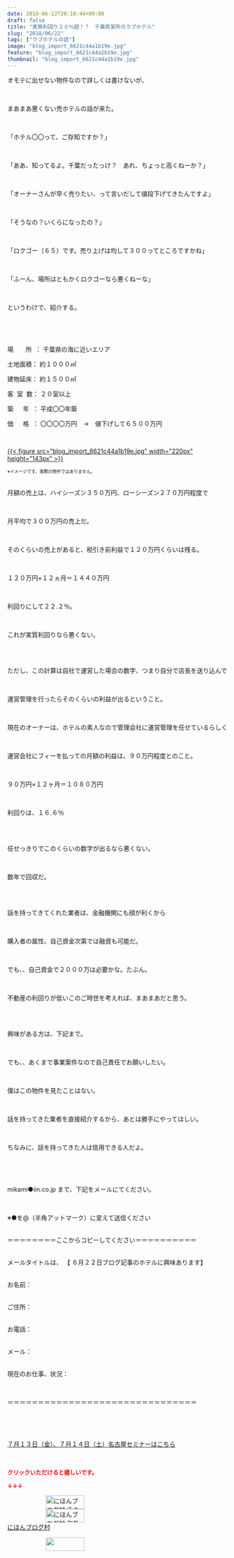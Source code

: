 ```yaml
---
date: 2018-06-22T20:10:44+09:00
draft: false
title: "実質利回り２０％超！？　千葉県某所のラブホテル"
slug: "2018/06/22"
tags: ["ラブホテルの話"]
image: "blog_import_6621c44a1b19e.jpg"
feature: "blog_import_6621c44a1b19e.jpg"
thumbnail: "blog_import_6621c44a1b19e.jpg"
---
```

<p>オモテに出せない物件なので詳しくは書けないが、</p><p> </p><p>まあまあ悪くない売ホテルの話が来た。</p><p> </p><p>「ホテル〇〇って、ご存知ですか？」</p><p> </p><p>「ああ、知ってるよ。千葉だったっけ？　あれ、ちょっと高くねーか？」</p><p> </p><p>「オーナーさんが早く売りたい、って言いだして値段下げてきたんですよ」</p><p> </p><p>「そうなの？いくらになったの？」</p><p> </p><p>「ロクゴー（６５）です。売り上げは均して３００ってところですかね」</p><p> </p><p>「ふーん、場所はともかくロクゴーなら悪くねーな」</p><p> </p><p>というわけで、紹介する。</p><p> </p><p> </p><p>場　　所  ： 千葉県の海に近いエリア</p><p>土地面積： 約１０００㎡</p><p>建物延床： 約１５００㎡</p><p>客  室  数： ２０室以上</p><p>築  　年  ： 平成〇〇年築</p><p>価　  格  ： 〇〇〇〇万円　→　値下げして６５００万円</p><p> </p><p><a href="blog_import_6621c44a1b19e.jpg">{{< figure src="blog_import_6621c44a1b19e.jpg" width="220px" height="143px" >}}</a></p><p><span style="font-size: 0.7em;">※イメージです。実際の物件ではありません。</span></p><p><br/>月額の売上は、ハイシーズン３５０万円、ローシーズン２７０万円程度で</p><p> </p><p>月平均で３００万円の売上だ。</p><p> </p><p>そのくらいの売上があると、税引き前利益で１２０万円くらいは残る。</p><p> </p><p>１２０万円×１２ヵ月＝１４４０万円　</p><p> </p><p>利回りにして２２.２％。</p><p> </p><p>これが実質利回りなら悪くない。</p><p> </p><p><br/>ただし、この計算は自社で運営した場合の数字、つまり自分で店長を送り込んで</p><p> </p><p>運営管理を行ったらそのくらいの利益が出るということ。</p><p> </p><p>現在のオーナーは、ホテルの素人なので管理会社に運営管理を任せているらしく</p><p> </p><p>運営会社にフィーを払っての月額の利益は、９０万円程度とのこと。</p><p> </p><p>９０万円×１２ヶ月＝１０８０万円</p><p> </p><p>利回りは、１６.６％</p><p> </p><p><br/>任せっきりでこのくらいの数字が出るなら悪くない。</p><p> </p><p>数年で回収だ。</p><p> </p><p><br/>話を持ってきてくれた業者は、金融機関にも顔が利くから</p><p> </p><p>購入者の属性、自己資金次第では融資も可能だ。</p><p> </p><p>でも、、自己資金で２０００万は必要かな。たぶん。</p><p> </p><p>不動産の利回りが低いこのご時世を考えれば、まあまあだと思う。</p><p> </p><p><br/>興味がある方は、下記まで。</p><p> </p><p>でも、、あくまで事業案件なので自己責任でお願いしたい。</p><p> </p><p>僕はこの物件を見たことはない。</p><p> </p><p>話を持ってきた業者を直接紹介するから、あとは勝手にやってほしい。</p><p> </p><p>ちなみに、話を持ってきた人は信用できる人だよ。</p><p> </p><p> </p><p>mikami●iin.co.jp まで、下記をメールにてください。</p><p> </p><p>※●を@（半角アットマーク）に変えて送信ください</p><p><br/>＝＝＝＝＝＝＝＝ここからコピーしてください＝＝＝＝＝＝＝＝＝＝</p><p><br/>メールタイトルは、 【 ６月２２日ブログ記事のホテルに興味あります】</p><p><br/>お名前：</p><p><br/>ご住所：</p><p><br/>お電話：</p><p><br/>メール：</p><p><br/>現在のお仕事、状況：</p><p> </p><p>＝＝＝＝＝＝＝＝＝＝＝＝＝＝＝＝＝＝＝＝＝＝＝＝＝＝＝＝＝＝＝</p><p> </p><p> </p><p><a href="entry-12382733710.html" target="_blank">７月１３日（金）、７月１４日（土）名古屋セミナーはこちら</a></p><p> </p><p><font color="#ff0000" size="2"><strong>クリックいただけると嬉しいです。</strong></font></p><p><font color="#ff0000" size="2"><strong>↓↓↓</strong></font></p><p><a href="ranking.html?p_cid=01260127" id="&amp;blogmura_banner" target="_blank"><img alt="にほんブログ村 その他生活ブログ 不動産投資へ" border="0" height="31" src="data:image/svg+xml;charset=utf-8,%3Csvg%20xmlns%3D%22http%3A%2F%2Fwww.w3.org%2F2000%2Fsvg%22%20title%3D%22Placeholder%20for%20Images%22%20role%3D%22presentation%22%20viewBox%3D%220%200%2088%2031%22%20%2F%3E" width="88" data-src="https://img-proxy.blog-video.jp/images?url=http%3A%2F%2Flife.blogmura.com%2Fhudousantoushi%2Fimg%2Fhudousantoushi88_31.gif" style="aspect-ratio: auto 88 / 31;"/><noscript><img alt="にほんブログ村 その他生活ブログ 不動産投資へ" border="0" height="31" src="https://img-proxy.blog-video.jp/images?url=http%3A%2F%2Flife.blogmura.com%2Fhudousantoushi%2Fimg%2Fhudousantoushi88_31.gif" width="88"></noscript></a><br/><a href="ranking.html?p_cid=01260127" target="_blank"><img alt="にほんブログ村 海外生活ブログ バリ島情報へ" border="0" height="31" src="data:image/svg+xml;charset=utf-8,%3Csvg%20xmlns%3D%22http%3A%2F%2Fwww.w3.org%2F2000%2Fsvg%22%20title%3D%22Placeholder%20for%20Images%22%20role%3D%22presentation%22%20viewBox%3D%220%200%2088%2031%22%20%2F%3E" width="88" data-src="https://img-proxy.blog-video.jp/images?url=http%3A%2F%2Foverseas.blogmura.com%2Fbali%2Fimg%2Fbali88_31.gif" style="aspect-ratio: auto 88 / 31;"/><noscript><img alt="にほんブログ村 海外生活ブログ バリ島情報へ" border="0" height="31" src="https://img-proxy.blog-video.jp/images?url=http%3A%2F%2Foverseas.blogmura.com%2Fbali%2Fimg%2Fbali88_31.gif" width="88"></noscript></a><br/><a href="ranking.html?p_cid=01260127" target="_blank">にほんブログ村</a></p><p><a href="link.php?1804582" title="人気ブログランキングへ"><img border="0" height="31" src="data:image/svg+xml;charset=utf-8,%3Csvg%20xmlns%3D%22http%3A%2F%2Fwww.w3.org%2F2000%2Fsvg%22%20title%3D%22Placeholder%20for%20Images%22%20role%3D%22presentation%22%20viewBox%3D%220%200%2088%2031%22%20%2F%3E" width="88" data-src="https://blog.with2.net/img/banner/banner_22.gif" style="aspect-ratio: auto 88 / 31;"/><noscript><img border="0" height="31" src="https://blog.with2.net/img/banner/banner_22.gif" width="88"></noscript></a></p><p> </p>

